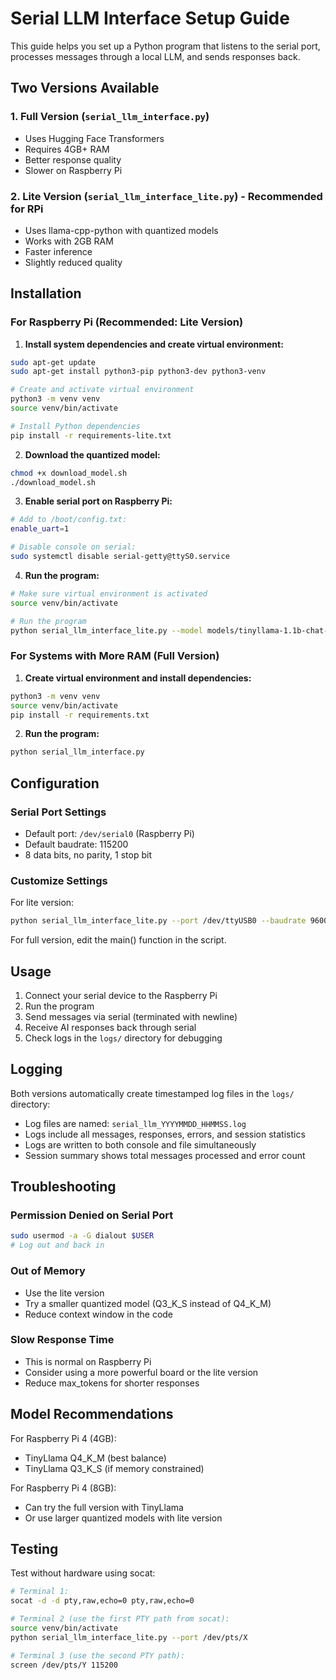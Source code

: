 # Serial LLM Interface Setup Guide

This guide helps you set up a Python program that listens to the serial port, processes messages through a local LLM, and sends responses back.

## Two Versions Available

### 1. **Full Version** (`serial_llm_interface.py`)
- Uses Hugging Face Transformers
- Requires 4GB+ RAM
- Better response quality
- Slower on Raspberry Pi

### 2. **Lite Version** (`serial_llm_interface_lite.py`) - Recommended for RPi
- Uses llama-cpp-python with quantized models
- Works with 2GB RAM
- Faster inference
- Slightly reduced quality

## Installation

### For Raspberry Pi (Recommended: Lite Version)

1. **Install system dependencies and create virtual environment:**
```bash
sudo apt-get update
sudo apt-get install python3-pip python3-dev python3-venv

# Create and activate virtual environment
python3 -m venv venv
source venv/bin/activate

# Install Python dependencies
pip install -r requirements-lite.txt
```

2. **Download the quantized model:**
```bash
chmod +x download_model.sh
./download_model.sh
```

3. **Enable serial port on Raspberry Pi:**
```bash
# Add to /boot/config.txt:
enable_uart=1

# Disable console on serial:
sudo systemctl disable serial-getty@ttyS0.service
```

4. **Run the program:**
```bash
# Make sure virtual environment is activated
source venv/bin/activate

# Run the program
python serial_llm_interface_lite.py --model models/tinyllama-1.1b-chat-v1.0.Q4_K_M.gguf
```

### For Systems with More RAM (Full Version)

1. **Create virtual environment and install dependencies:**
```bash
python3 -m venv venv
source venv/bin/activate
pip install -r requirements.txt
```

2. **Run the program:**
```bash
python serial_llm_interface.py
```

## Configuration

### Serial Port Settings
- Default port: `/dev/serial0` (Raspberry Pi)
- Default baudrate: 115200
- 8 data bits, no parity, 1 stop bit

### Customize Settings

For lite version:
```bash
python serial_llm_interface_lite.py --port /dev/ttyUSB0 --baudrate 9600 --model path/to/model.gguf
```

For full version, edit the main() function in the script.

## Usage

1. Connect your serial device to the Raspberry Pi
2. Run the program
3. Send messages via serial (terminated with newline)
4. Receive AI responses back through serial
5. Check logs in the `logs/` directory for debugging

## Logging

Both versions automatically create timestamped log files in the `logs/` directory:
- Log files are named: `serial_llm_YYYYMMDD_HHMMSS.log`
- Logs include all messages, responses, errors, and session statistics
- Logs are written to both console and file simultaneously
- Session summary shows total messages processed and error count

## Troubleshooting

### Permission Denied on Serial Port
```bash
sudo usermod -a -G dialout $USER
# Log out and back in
```

### Out of Memory
- Use the lite version
- Try a smaller quantized model (Q3_K_S instead of Q4_K_M)
- Reduce context window in the code

### Slow Response Time
- This is normal on Raspberry Pi
- Consider using a more powerful board or the lite version
- Reduce max_tokens for shorter responses

## Model Recommendations

For Raspberry Pi 4 (4GB):
- TinyLlama Q4_K_M (best balance)
- TinyLlama Q3_K_S (if memory constrained)

For Raspberry Pi 4 (8GB):
- Can try the full version with TinyLlama
- Or use larger quantized models with lite version

## Testing

Test without hardware using socat:
```bash
# Terminal 1:
socat -d -d pty,raw,echo=0 pty,raw,echo=0

# Terminal 2 (use the first PTY path from socat):
source venv/bin/activate
python serial_llm_interface_lite.py --port /dev/pts/X

# Terminal 3 (use the second PTY path):
screen /dev/pts/Y 115200
```